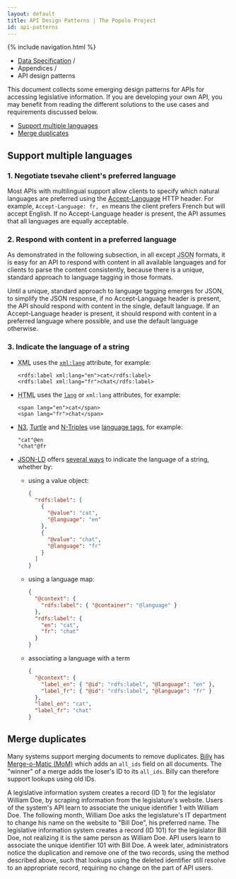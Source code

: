 ```yaml
---
layout: default
title: API Design Patterns | The Popolo Project
id: api-patterns
---
```

{% include navigation.html %}

<ul class="breadcrumb">
  <li><a href="/specs/">Data Specification</a> <span class="divider">/</span></li>
  <li>Appendices <span class="divider">/</span></li>
  <li class="active">API design patterns</li>
</ul>

This document collects some emerging design patterns for APIs for accessing legislative information. If you are developing your own API, you may benefit from reading the different solutions to the use cases and requirements discussed below.

* [Support multiple languages](#internationalization)
* [Merge duplicates](#duplicates)

<h2 id="internationalization">Support multiple languages</h2>

### 1. Negotiate tsevahe client's preferred language

Most APIs with multilingual support allow clients to specify which natural languages are preferred using the [Accept-Language](http://www.w3.org/Protocols/rfc2616/rfc2616-sec14.html#sec14.4) HTTP header. For example, `Accept-Language: fr, en` means the client prefers French but will accept English. If no Accept-Language header is present, the API assumes that all languages are equally acceptable.

### 2. Respond with content in a preferred language

As demonstrated in the following subsection, in all except <abbr title="JavaScript Object Notation">JSON</abbr> formats, it is easy for an API to respond with content in all available languages and for clients to parse the content consistently, because there is a unique, standard approach to language tagging in those formats.

Until a unique, standard approach to language tagging emerges for JSON, to simplify the JSON response, if no Accept-Language header is present, the API should respond with content in the single, default language. If an Accept-Language header is present, it should respond with content in a preferred language where possible, and use the default language otherwise.

### 3. Indicate the language of a string

* <abbr title="Extensible Markup Language">XML</abbr> uses the [`xml:lang`](http://www.w3.org/TR/REC-rdf-syntax/#section-Syntax-languages) attribute, for example:

    ```
    <rdfs:label xml:lang="en">cat</rdfs:label>
    <rdfs:label xml:lang="fr">chat</rdfs:label>
    ```

* <abbr title="HyperText Markup Language">HTML</abbr> uses the [`lang`](http://www.w3.org/TR/rdfa-in-html/#specifying-the-language-for-a-literal) or `xml:lang` attributes, for example:

    ```
    <span lang="en">cat</span>
    <span lang="fr">chat</span>
    ```

* [<abbr title="Notation 3">N3</abbr>](http://en.wikipedia.org/wiki/Notation_3), [Turtle](http://www.w3.org/TR/turtle/) and [N-Triples](http://www.w3.org/TR/n-triples/) use [language tags](http://tools.ietf.org/html/rfc3066), for example:

    ```
    "cat"@en
    "chat"@fr
    ```

* [JSON-LD](http://json-ld.org/spec/latest/json-ld/) offers [several ways](http://json-ld.org/spec/latest/json-ld/#string-internationalization) to indicate the language of a string, whether by:

    * using a value object:

        ```json
        {
          "rdfs:label": [
            {
              "@value": "cat",
              "@language": "en"
            },
            {
              "@value": "chat",
              "@language": "fr"
            }
          ]
        }
        ```

    * using a language map:

        ```json
        {
          "@context": {
            "rdfs:label": { "@container": "@language" }
          },
          "rdfs:label": {
            "en": "cat",
            "fr": "chat"
          }
        }
        ```

    * associating a language with a term

        ```json
        {
          "@context": {
            "label_en": { "@id": "rdfs:label", "@language": "en" },
            "label_fr": { "@id": "rdfs:label", "@language": "fr" }
          },
          "label_en": "cat",
          "label_fr": "chat"
        }
        ```

<h2 id="duplicates">Merge duplicates</h2>

Many systems support merging documents to remove duplicates. [Billy](https://github.com/sunlightlabs/billy/) has [Merge-o-Matic (MoM)](https://github.com/sunlightlabs/billy/wiki/Merge-o-matic) which adds an `all_ids` field on all documents. The "winner" of a merge adds the loser's ID to its `all_ids`. Billy can therefore support lookups using old IDs.

<div class="well well-example">
  A legislative information system creates a record (ID 1) for the legislator William Doe, by scraping information from the legislature's website. Users of the system's API learn to associate the unique identifier 1 with William Doe. The following month, William Doe asks the legislature's IT department to change his name on the website to "Bill Doe", his preferred name. The legislative information system creates a record (ID 101) for the legislator Bill Doe, not realizing it is the same person as William Doe. API users learn to associate the unique identifier 101 with Bill Doe. A week later, administrators notice the duplication and remove one of the two records, using the method described above, such that lookups using the deleted identifier still resolve to an appropriate record, requiring no change on the part of API users.
</div>
